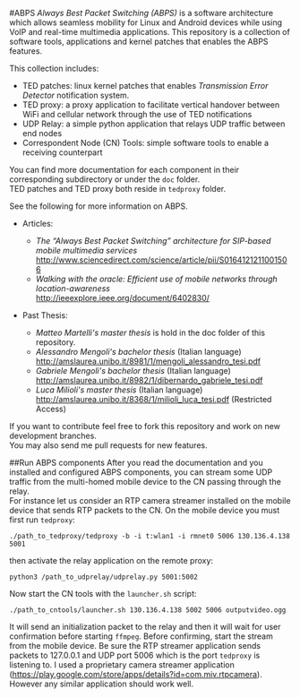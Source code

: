 #ABPS
*Always Best Packet Switching (ABPS)* is a software architecture which allows
seamless mobility for Linux and Android devices while using VoIP and real-time multimedia applications.
This repository is a collection of software tools, applications and kernel
patches that enables the ABPS features.

This collection includes:
- TED patches: linux kernel patches that enables *Transmission Error Detector* notification system.
- TED proxy: a proxy application to facilitate vertical handover between WiFi and cellular network through the use of TED notifications
- UDP Relay: a simple python application that relays UDP traffic between end nodes
- Correspondent Node (CN) Tools: simple software tools to enable a receiving counterpart

You can find more documentation for each component in their corresponding
 subdirectory or under the `doc` folder.  
TED patches and TED proxy both reside in `tedproxy` folder.

See the following for more information on ABPS.
* Articles:
	- *The “Always Best Packet Switching” architecture for SIP-based mobile multimedia services*  
	   http://www.sciencedirect.com/science/article/pii/S0164121211001506
	- *Walking with the oracle: Efficient use of mobile networks through location-awareness*   
	   http://ieeexplore.ieee.org/document/6402830/

* Past Thesis:
	- *Matteo Martelli's master thesis* is hold in the doc folder of this repository.
	- *Alessandro Mengoli's bachelor thesis* (Italian language)  
      http://amslaurea.unibo.it/8981/1/mengoli_alessandro_tesi.pdf
	- *Gabriele Mengoli's bachelor thesis* (Italian language)  
      http://amslaurea.unibo.it/8982/1/dibernardo_gabriele_tesi.pdf 
	- *Luca Milioli's master thesis* (Italian language)  
      http://amslaurea.unibo.it/8368/1/milioli_luca_tesi.pdf (Restricted Access)

If you want to contribute feel free to fork this repository and work on new development branches.  
You may also send me pull requests for new features.

##Run ABPS components
After you read the documentation and you installed and configured ABPS components, you can stream some UDP
traffic from the multi-homed mobile device to the CN passing through the relay.  
For instance
let us consider an RTP camera streamer installed on the mobile device that
sends RTP packets to the CN. On the mobile device you must first run ``tedproxy``:

	./path_to_tedproxy/tedproxy -b -i t:wlan1 -i rmnet0 5006 130.136.4.138 5001

then activate the relay application on the remote proxy:

	python3 /path_to_udprelay/udprelay.py 5001:5002

Now start the CN tools with the ``launcher.sh`` script:

	./path_to_cntools/launcher.sh 130.136.4.138 5002 5006 outputvideo.ogg

It will send an initialization packet to the relay and then it will wait for user
confirmation before starting ``ffmpeg``. Before confirming, start the
stream from the mobile device. Be sure the RTP streamer application sends
packets to 127.0.0.1 and UDP port 5006 which is the port ``tedproxy`` is
listening to. I used a proprietary camera streamer application
(https://play.google.com/store/apps/details?id=com.miv.rtpcamera).
However any similar application should work well.
